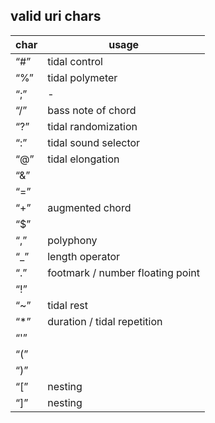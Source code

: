 ## valid uri chars

 <!-- ns-hex-digit ns-hex-digit | ns-word-char |  -->

 char | usage |
 ---- | ------|
 “#” | tidal control
 “%” | tidal polymeter
 “;” | -
“/” | bass note of chord
 “?” | tidal randomization
 “:” | tidal sound selector
 “@” | tidal elongation
  “&” |
 “=” | 
 “+” | augmented chord
 “$” |
  “,” | polyphony
 “_” | length operator
 “.” | footmark / number floating point
 “!” | 
 “~” | tidal rest
 “*” | duration / tidal repetition
 “'” | 
 “(” | 
 “)” | 
 “[” | nesting
 “]” | nesting